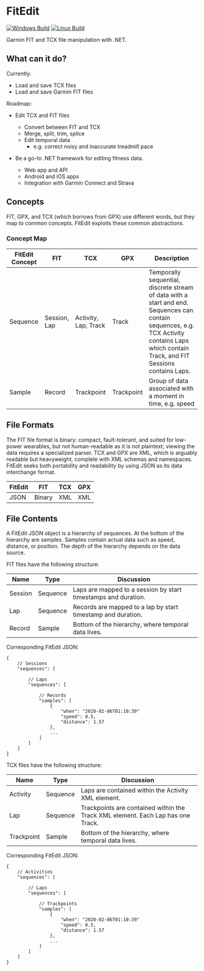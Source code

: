 # FitEdit

[![Windows Build](https://github.com/endurabyte/FitEdit/actions/workflows/create-windows-installer.yml/badge.svg)](https://github.com/endurabyte/FitEdit/actions/workflows/create-windows-installer.yml)
[![Linux Build](https://github.com/endurabyte/FitEdit/actions/workflows/create-linux-packages.yml/badge.svg)](https://github.com/endurabyte/FitEdit/actions/workflows/create-linux-packages.yml)

Garmin FIT and TCX file manipulation with .NET.

## What can it do?

Currently:

* Load and save TCX files
* Load and save Garmin FIT files

Roadmap:

* Edit TCX and FIT files
    * Convert between FIT and TCX
    * Merge, split, trim, splice
    * Edit temporal data
        * e.g. correct noisy and inaccurate treadmill pace

* Be a go-to .NET framework for editing fitness data.
    * Web app and API
    * Android and iOS apps
    * Integration with Garmin Connect and Strava

## Concepts

FIT, GPX, and TCX (which borrows from GPX) use different words, but they map to common concepts. FitEdit exploits these common abstractions.

### Concept Map

|FitEdit Concept |FIT          |TCX                    |GPX        |Description                                                            |
|---             |---          |---                    |---        |---                                                                    |
|Sequence        |Session, Lap |Activity, Lap, Track   |Track      |Temporally sequential, discrete stream of data with a start and end. Sequences can contain sequences, e.g. TCX Activity contains Laps which contain Track, and FIT Sessions contains Laps. |
|Sample          |Record       |Trackpoint             |Trackpoint |Group of data associated with a moment in time, e.g. speed             |

## File Formats

The FIT file format is binary: compact, fault-tolerant, and suited for low-power wearables, but not human-readable as it is not plaintext; viewing the data requires a specialized parser. TCX and GPX are XML, which is arguably readable but heavyweight, complete with XML schemas and namespaces. FitEdit seeks both portability and readability by using JSON as its data interchange format.

|FitEdit  |FIT    |TCX  |GPX
|---      |---    |---  |---  
|JSON     |Binary |XML  |XML

## File Contents

A FitEdit JSON object is a hierarchy of sequences. At the bottom of the hierarchy are samples. Samples contain actual data such as speed, distance, or position. The depth of the hierarchy depends on the data source.

FIT files have the following structure:

|Name        |Type      |Discussion
|---         |---       |---
|Session     |Sequence  |Laps are mapped to a session by start timestamps and duration.
|Lap         |Sequence  |Records are mapped to a lap by start timestamp and duration.
|Record      |Sample    |Bottom of the hierarchy, where temporal data lives.

Corresponding FitEdit JSON:

```
{
    // Sessions
    "sequences": [

        // Laps
        "sequences": [

            // Records
            "samples": [
                {
                    "when": "2020-02-06T01:10:39"
                    "speed": 0.5,
                    "distance": 1.57
                }, 
                ...
            ]
        ]
    ]
}
```

TCX files have the following structure:

|Name        |Type      |Discussion
|---         |---       |---
|Activity    |Sequence  |Laps are contained within the Activity XML element.
|Lap         |Sequence  |Trackpoints are contained within the Track XML element. Each Lap has one Track.
|Trackpoint  |Sample    |Bottom of the hierarchy, where temporal data lives.


Corresponding FitEdit JSON:

```
{
    // Activities
    "sequences": [

        // Laps
        "sequences": [
            
            // Trackpoints
            "samples": [
                {
                    "when": "2020-02-06T01:10:39"
                    "speed": 0.5,
                    "distance": 1.57
                }, 
                ...
            ]
        ]
    ]
}
```

